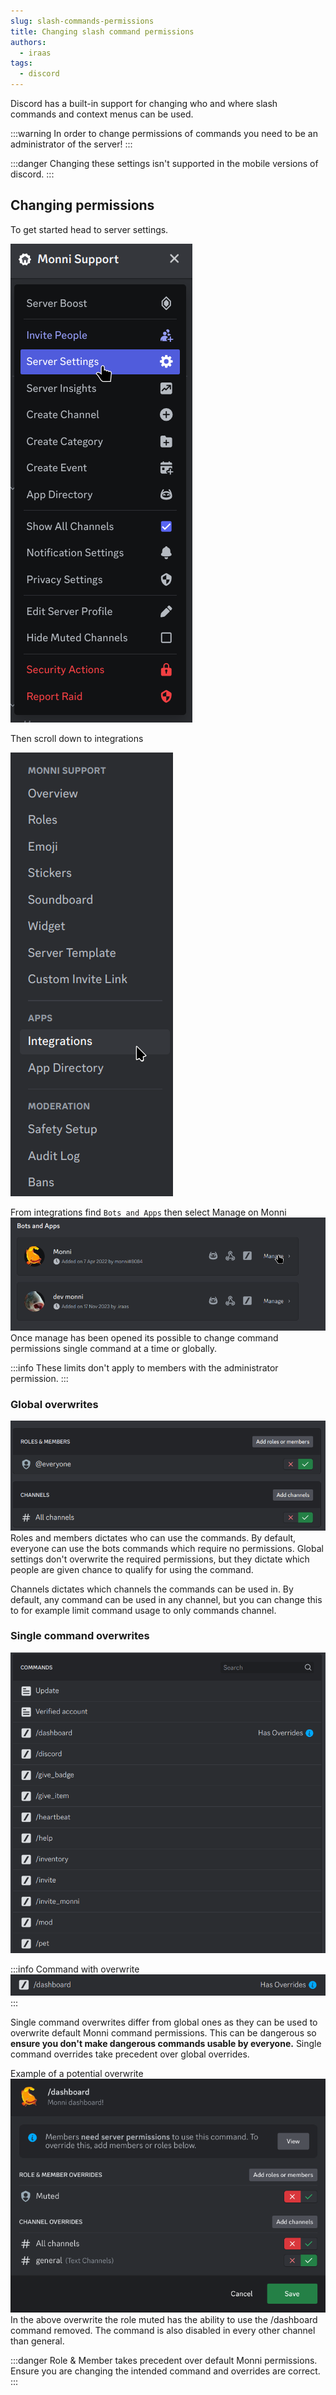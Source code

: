 ```yaml
---
slug: slash-commands-permissions
title: Changing slash command permissions
authors:
  - iraas
tags:
  - discord
---
```

Discord has a built-in support for changing who and where slash commands and context menus can be used.

:::warning
In order to change permissions of commands you need to be an administrator of the server!
:::

:::danger
Changing these settings isn't supported in the mobile versions of discord.
:::

## Changing permissions
To get started head to server settings.

![server-settings-example.png](images/server-settings-example.png)

Then scroll down to integrations

![server-open-example.png](images/server-open-example.png)

From integrations find `Bots and Apps` then select Manage on Monni
![integrations-select-example.png](images/integrations-select-example.png)Once manage has been opened its possible to change command permissions single command at a time or globally.

:::info
These limits don't apply to members with the administrator permission.
:::

### Global overwrites

![global-example.png](images/global-example.png)Roles and members dictates who can use the commands. By default, everyone can use the bots commands which require no permissions. Global settings don't overwrite the required permissions, but they dictate which people are given chance to qualify for using the command.

Channels dictates which channels the commands can be used in. By default, any command can be used in any channel, but you can change this to for example limit command usage to only commands channel.


### Single command overwrites

![individual-command-example.png](images/individual-command-example.png)

:::info
Command with overwrite
![override.png](images/override.png)
:::


Single command overwrites differ from global ones as they can be used to overwrite default Monni command permissions. This can be dangerous so **ensure you don't make dangerous commands usable by everyone.** Single command overrides take precedent over global overrides.

Example of a potential overwrite
![override-modal-example.png](images/override-modal-example.png)In the above overwrite the role muted has the ability to use the /dashboard command removed. The command is also disabled in every other channel than general.


:::danger
Role & Member takes precedent over default Monni permissions. Ensure you are changing the intended command and overrides are correct.
:::
